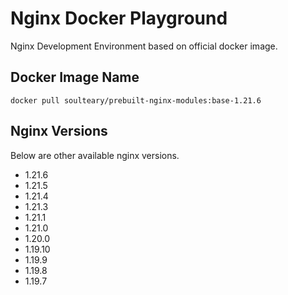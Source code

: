 # Nginx Docker Playground

Nginx Development Environment based on official docker image.

## Docker Image Name

`docker pull soulteary/prebuilt-nginx-modules:base-1.21.6`

## Nginx Versions

Below are other available nginx versions.

- 1.21.6
- 1.21.5
- 1.21.4
- 1.21.3
- 1.21.1
- 1.21.0
- 1.20.0
- 1.19.10
- 1.19.9
- 1.19.8
- 1.19.7
